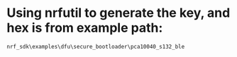 # Using nrfutil to generate the key, and hex is from example path:
`nrf_sdk\examples\dfu\secure_bootloader\pca10040_s132_ble`